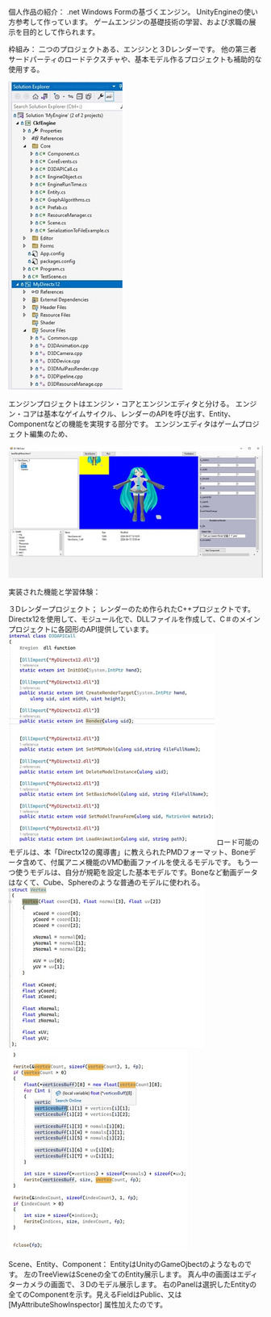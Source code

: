 個人作品の紹介：
.net Windows Formの基づくエンジン。
UnityEngineの使い方参考して作っています。
ゲームエンジンの基礎技術の学習、および求職の展示を目的として作られます。

枠組み：
二つのプロジェクトある、エンジンと３Dレンダーです。
他の第三者サードパーティのロードテクスチャや、基本モデル作るプロジェクトも補助的な使用する。

![describe1](https://github.com/ckfckf0730/MyEngineGroup/blob/main/ReadMe/frame.jpg)

エンジンプロジェクトはエンジン・コアとエンジンエディタと分ける。
エンジン・コアは基本なゲイムサイクル、レンダーのAPIを呼び出す、Entity、Componentなどの機能を実現する部分です。
エンジンエディタはゲームプロジェクト編集のため、

![describe1](https://github.com/ckfckf0730/MyEngineGroup/blob/main/ReadMe/editor.jpg)




実装された機能と学習体験：

３Dレンダープロジェクト；
レンダーのため作られたC++プロジェクトです。
Directx12を使用して、モジュール化で、DLLファイルを作成して、C＃のメインプロジェクトに各図形のAPI提供しています。
![describe1](https://github.com/ckfckf0730/MyEngineGroup/blob/main/ReadMe/d3dapi.jpg)
ロード可能のモデルは、本「Directx12の魔導書」に教えられたPMDフォーマット、Boneデータ含めて、付属アニメ機能のVMD動画ファイルを使えるモデルです。
もう一つ使うモデルは、自分が規範を設定した基本モデルです。Boneなど動画データはなくて、Cube、Sphereのような普通のモデルに使われる。
![describe1](https://github.com/ckfckf0730/MyEngineGroup/blob/main/ReadMe/vd1.jpg) ![describe1](https://github.com/ckfckf0730/MyEngineGroup/blob/main/ReadMe/vd2.jpg)


Scene、Entity、Component：
EntityはUnityのGameOjbectのようなものです。
左のTreeViewはSceneの全てのEntity展示します。
真ん中の画面はエディターカメラの画面で、３Dのモデル展示します。
右のPanelは選択したEntityの全てのComponentを示す。見えるFieldはPublic、又は[MyAttributeShowInspector] 属性加えたのです。